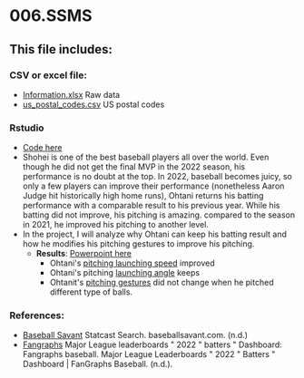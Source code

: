 # 006.SSMS

## This file includes:



### CSV or excel file:
- [Information.xlsx](https://github.com/ollill0823/006.SSMS/blob/main/W010_Final_Project/Information.xlsx) Raw data
- [us_postal_codes.csv](https://github.com/ollill0823/006.SSMS/blob/main/W010_Final_Project/us_postal_codes.csv) US postal codes




### Rstudio
- [Code here](https://github.com/ollill0823/005.UCLA_extension_R-Exploratory-Data-Analysis-and-Visualization/blob/main/010.2022_Shohei_Ohtani/Final%20Project_Final-2.R) 
- Shohei is one of the best baseball players all over the world. Even though he did not get the final MVP in the 2022 season, his performance is no doubt at the top. In 2022, baseball becomes juicy, so only a few players can improve their performance (nonetheless Aaron Judge hit historically high home runs), Ohtani returns his batting performance with a comparable result to his previous year. While his batting did not improve, his pitching is amazing. compared to the season in 2021, he improved his pitching to another level. 
- In the project, I will analyze why Ohtani can keep his batting result and how he modifies his pitching gestures to improve his pitching.
   - **Results**: [Powerpoint here](https://github.com/ollill0823/005.UCLA_extension_R-Exploratory-Data-Analysis-and-Visualization/blob/main/010.2022_Shohei_Ohtani/Final%20project%20presentation%20-%20last%20version-Final-2.pptx)
      - Ohtani's [pitching launching speed](https://github.com/ollill0823/005.UCLA_extension_R-Exploratory-Data-Analysis-and-Visualization/blob/main/010.2022_Shohei_Ohtani/image/Ohtani's%20launch%20speed's%20dnesity%20distribution.png) improved
      - Ohtani's pitching [launching angle](https://github.com/ollill0823/005.UCLA_extension_R-Exploratory-Data-Analysis-and-Visualization/blob/main/010.2022_Shohei_Ohtani/image/Ohtani_Batting_launch%20angle-3.png) keeps
      - Ohtanit's [pitching gestures](https://github.com/ollill0823/005.UCLA_extension_R-Exploratory-Data-Analysis-and-Visualization/blob/main/010.2022_Shohei_Ohtani/image/Ohtani's%20pitching%20release%20position%20by%20date-2.png) did not change when he pitched different type of balls.



### References:
- [Baseball Savant](https://baseballsavant.mlb.com/statcast_search%20choosing%20Shohei%20Ohtani's%20pitching%20result) Statcast Search. baseballsavant.com. (n.d.)
- [Fangraphs](https://www.fangraphs.com/leaders.aspx?pos=all&stats=bat&lg=all&qual=20&type=8&season=2022&month=0&season1=2022&ind=0&team=0&rost=0&age=0&filter=&players=0) Major League leaderboards " 2022 " batters " Dashboard: Fangraphs baseball. Major League Leaderboards " 2022 " Batters " Dashboard | FanGraphs Baseball. (n.d.).


